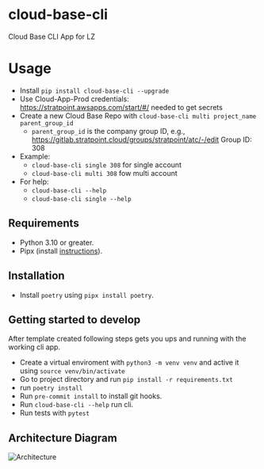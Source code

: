 # cloud-base-cli

Cloud Base CLI App for LZ

# Usage

* Install `pip install cloud-base-cli --upgrade`
* Use Cloud-App-Prod credentials: https://stratpoint.awsapps.com/start/#/ needed to get secrets
* Create a new Cloud Base Repo with `cloud-base-cli multi project_name parent_group_id`
    - `parent_group_id` is the company group ID, e.g., https://gitlab.stratpoint.cloud/groups/stratpoint/atc/-/edit Group ID: 308
* Example:
    - `cloud-base-cli single 308` for single account
    - `cloud-base-cli multi 308` fow multi account
* For help:
    - `cloud-base-cli --help`
    - `cloud-base-cli single --help`




## Requirements

* Python 3.10 or greater.
* Pipx (install [instructions](https://pipx.pypa.io/stable/installation)).

## Installation

* Install `poetry` using `pipx install poetry`.

## Getting started to develop

After template created following steps gets you ups and running with the working cli app.

* Create a virtual enviroment with `python3 -m venv venv` and active it using `source venv/bin/activate`
* Go to project directory and run `pip install -r requirements.txt`
* run `poetry install`
* Run `pre-commit install` to install git hooks.
* Run `cloud-base-cli --help`  run cli.
* Run tests with `pytest`


## Architecture Diagram

![Architecture](cloud-base-cli.drawio.png)
